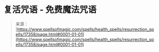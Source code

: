 <!--yml

分类：未分类

日期：2024年06月12日 18:58:23

-->

# 复活咒语 - 免费魔法咒语

> 来源：[https://www.spellsofmagic.com/spells/health_spells/resurrection_spells/17358/page.html#0001-01-01](https://www.spellsofmagic.com/spells/health_spells/resurrection_spells/17358/page.html#0001-01-01)
